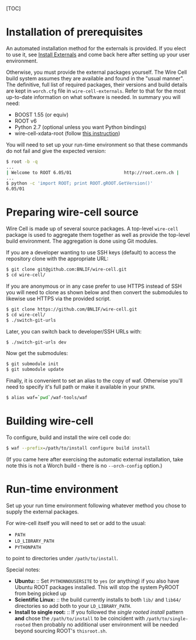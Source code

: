 [TOC]

# Installation of prerequisites

An automated installation method for the externals is provided.  If
you elect to use it, see [Install Externals](external.md) and come
back here after setting up your user environment.

Otherwise, you must provide the external packages yourself. The Wire
Cell build system assumes they are available and found in the "usual
manner".  The definitive, full list of required packages, their
versions and build details are kept in `worch.cfg` file in
`wire-cell-externals`. Refer to that for the most up-to-date
information on what software is needed. In summary you will need:

* BOOST 1.55 (or equiv)
* ROOT v6
* Python 2.7 (optional unless you want Python bindings)
* wire-cell-xdata-root (follow [this instruction](https://github.com/WireCell/wire-cell-xdata-root))

You will need to set up your run-time environment so that these
commands do not fail and give the expected version:

```bash
$ root -b -q
...
| Welcome to ROOT 6.05/01                    http://root.cern.ch |
...
$ python -c 'import ROOT; print ROOT.gROOT.GetVersion()'
6.05/01
```

# Preparing wire-cell source

Wire Cell is made up of several source packages.  A top-level
`wire-cell` package is used to aggregate them together as well as
provide the top-level build environment.  The aggregation is done
using Git modules.

If you are a developer wanting to use SSH keys (default) to access the
repository clone with the appropriate URL:

```bash
$ git clone git@github.com:BNLIF/wire-cell.git
$ cd wire-cell/
```

If you are anonymous or in any case prefer to use HTTPS instead of SSH
you will need to clone as shown below and then convert the submodules
to likewise use HTTPS via the provided script.


```bash
$ git clone https://github.com/BNLIF/wire-cell.git
$ cd wire-cell/
$ ./switch-git-urls
```

Later, you can switch back to developer/SSH URLs with:

```bash
$ ./switch-git-urls dev
```

Now get the submodules:

```bash
$ git submodule init
$ git submodule update
```

Finally, it is convenient to set an alias to the copy of waf.
Otherwise you'll need to specify it's full path or make it available
in your `$PATH`.

```bash
$ alias waf=`pwd`/waf-tools/waf
```

# Building wire-cell

To configure, build and install the wire cell code do:

```bash
$ waf --prefix=/path/to/install configure build install
```

(If you came here after exercising the automatic external
installation, take note this is not a Worch build - there is no
`--orch-config` option.)

# Run-time environment

Set up your run time environment following whatever method you chose
to supply the external packages.

For wire-cell itself you will need to set or add to the usual:

- `PATH`
- `LD_LIBRARY_PATH`
- `PYTHONPATH`

to point to directories under `/path/to/install`.

Special notes:

- **Ubuntu:** :: Set `PYTHONNOUSERSITE` to `yes` (or anything) if you also have Ubuntu ROOT packages installed.  This will stop the system PyROOT from being picked up
- **Scientific Linux:** :: the build currently installs to both `lib/` and `lib64/` directories so add both to your `LD_LIBRARY_PATH`.
- **Install to single root:** :: If you followed the *single rooted install* pattern **and** chose the ``/path/to/install`` to be coincident with ``/path/to/single-rooted`` then probably no additional user environment will be needed beyond sourcing ROOT's `thisroot.sh`.

